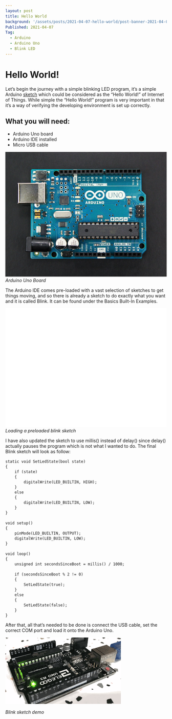 ```yaml
---
layout: post
title: Hello World
background: '/assets/posts/2021-04-07-hello-world/post-banner-2021-04-07-hello-world.jpg'
Published: 2021-04-07
Tag:
  - Arduino
  - Arduino Uno
  - Blink LED
---
```


# Hello World!

Let’s begin the journey with a simple blinking LED program, it’s a simple Arduino [sketch](https://www.arduino.cc/en/pmwiki.php?n=Tutorial/Sketch) which could be considered as the “Hello World!” of Internet of Things. While simple the “Hello World!” program is very important in that it’s a way of verifying the developing environment is set up correctly.

## What you will need:

* Arduino Uno board
* Arduino IDE installed
* Micro USB cable

![Arduino Uno Board](/assets/posts/2021-04-07-hello-world/arduino-uno-board.jpg)
_Arduino Uno Board_

The Arduino IDE comes pre-loaded with a vast selection of sketches to get things moving, and so there is already a sketch to do exactly what you want and it is called Blink. It can be found under the Basics Built-In Examples.

![Loading prloaded sketch](/assets/posts/2021-04-07-hello-world/using-pre-loaded-sketch-demo.gif)
_Loading a preloaded blink sketch_

I have also updated the sketch to use millis() instead of delay() since delay() actually pauses the program which is not what I wanted to do. The final Blink sketch will look as follow:

```
static void SetLedState(bool state)
{
    if (state)
    {
        digitalWrite(LED_BUILTIN, HIGH);
    }
    else
    {
        digitalWrite(LED_BUILTIN, LOW);
    }
}
 
void setup()
{
    pinMode(LED_BUILTIN, OUTPUT);
    digitalWrite(LED_BUILTIN, LOW);
}
 
void loop()
{
    unsigned int secondsSinceBoot = millis() / 1000;
    
    if (secondsSinceBoot % 2 != 0)
    {
        SetLedState(true);
    }
    else
    {
        SetLedState(false);
    }
}
```

After that, all that’s needed to be done is connect the USB cable, set the correct COM port and load it onto the Arduino Uno.

![Blink sketch demo](/assets/posts/2021-04-07-hello-world/built-in-led-actual-demo.gif)

_Blink sketch demo_
